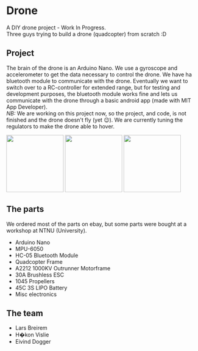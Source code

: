 # Drone
A DIY drone project - Work In Progress.  
Three guys trying to build a drone (quadcopter) from scratch :D

## Project
The brain of the drone is an Arduino Nano. We use a gyroscope and accelerometer to get the data necessary to control the drone. We have ha bluetooth module to communicate with the drone. Eventually we want to switch over to a RC-controller for extended range, but for testing and development purposes, the bluetooth module works fine and lets us communicate with the drone through a basic android app (made with MIT App Developer).  
*NB:* We are working on this project now, so the project, and code, is not finished and the drone doesn't fly (yet :wink:). We are currently tuning the regulators to make the drone able to hover.  

<img src="media/PitchBad.gif" width="150" height="150">
<img src="media/PitchOK.gif" width="150" height="150">
<img src="media/FlightWithRope.gif" width="150" height="150">

## The parts
We ordered most of the parts on ebay, but some parts were bought at a workshop at NTNU (University).
* Arduino Nano
* MPU-6050
* HC-05 Bluetooth Module
* Quadcopter Frame
* A2212 1000KV Outrunner Motorframe
* 30A Brushless ESC
* 1045 Propellers
* 45C 3S LIPO Battery
* Misc electronics

## The team
* Lars Breirem
* H�kon Vislie
* Eivind Dogger
